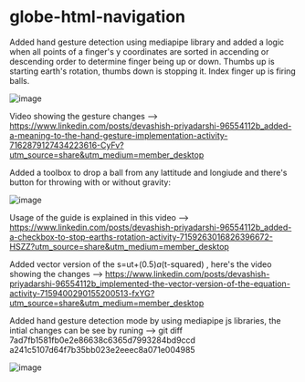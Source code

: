 # globe-html-navigation

Added hand gesture detection using mediapipe library and added a logic when all points of a finger's y coordinates are sorted in accending or descending order to determine finger being up or down.
Thumbs up is starting earth's rotation, thumbs down is stopping it. Index finger up is firing balls.

![image](https://github.com/devashish234073/globe-html-navigation/assets/20777854/7d7bcc31-534e-4ee1-9b66-1e2ag80815ef)

Video showing the gesture changes --> https://www.linkedin.com/posts/devashish-priyadarshi-96554112b_added-a-meaning-to-the-hand-gesture-implementation-activity-7162879127434223616-CyFv?utm_source=share&utm_medium=member_desktop

Added a toolbox to drop a ball from any lattitude and longiude and there's button for throwing with or without gravity:

![image](https://github.com/devashish234073/globe-html-navigation/assets/20777854/aaff5e18-0cc2-4e93-a3ba-34609a71b7f8)

Usage of the guide is explained in this video --> https://www.linkedin.com/posts/devashish-priyadarshi-96554112b_added-a-checkbox-to-stop-earths-rotation-activity-7159263016826396672-HSZZ?utm_source=share&utm_medium=member_desktop

Added vector version of the s=ut+(0.5)*a*(t-squared) , here's the video showing the changes --> https://www.linkedin.com/posts/devashish-priyadarshi-96554112b_implemented-the-vector-version-of-the-equation-activity-7159400290155200513-fxYG?utm_source=share&utm_medium=member_desktop

Added hand gesture detection mode by using mediapipe js libraries, the intial changes can be see by runing --> git diff 7ad7fb1581fb0e2e86638c6365d7993284bd9ccd a241c5107d64f7b35bb023e2eeec8a071e004985

![image](https://github.com/devashish234073/globe-html-navigation/assets/20777854/79d48bb7-e7cd-475d-9eef-a056991df009)
